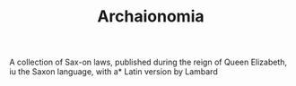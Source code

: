 ---
title: Archaionomia
permalink: "/definitions/archaionomia.html"
body: A collection of Sax-on laws, published during the reign of Queen Elizabeth,
  iu the Saxon language, with a* Latin version by Lambard
published_at: '2018-07-07'
layout: post
---